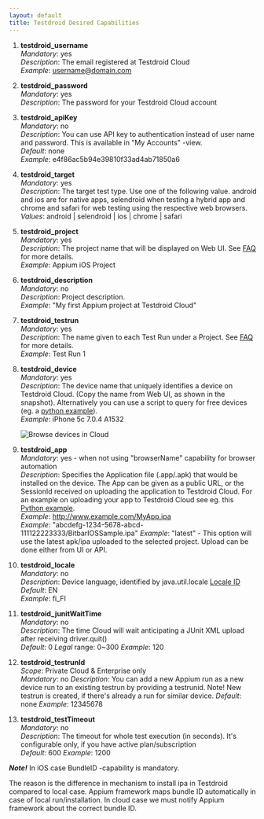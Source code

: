 ```yaml
---
layout: default
title: Testdroid Desired Capabilities
---
```


1. **testdroid_username**  
   _Mandatory_: yes  
   _Description_: The email registered at Testdroid Cloud  
   _Example_: username@domain.com  
 
1. **testdroid_password**  
   _Mandatory_: yes  
   _Description_: The password for your Testdroid Cloud account  

1. **testdroid_apiKey**  
   _Mandatory_: no  
   _Description_: You can use API key to authentication instead of user name and password. This is available in "My Accounts" -view.  
   _Default_: none  
   _Example_: e4f86ac5b94e39810f33ad4ab71850a6  

1. **testdroid_target**  
   _Mandatory_: yes  
   _Description_: The target test type. Use one of the following value. android and ios are for native apps, selendroid when testing a hybrid app and chrome and safari for web testing using the respective web browsers.  
   _Values_: android | selendroid | ios | chrome | safari  
 
1. **testdroid_project**  
   _Mandatory_: yes  
   _Description_: The project name that will be displayed on Web UI. See [FAQ]({{site.github.url}}/appium/faq.html) for more details.  
   _Example_: Appium iOS Project  

1. **testdroid_description**  
  _Mandatory_: no  
  _Description_: Project description.  
  _Example_: "My first Appium project at Testdroid Cloud"
 
1. **testdroid_testrun**  
  _Mandatory_: yes  
  _Description_: The name given to each Test Run under a Project. See [FAQ]({{site.github.url}}/appium/faq.html) for more details.  
  _Example_: Test Run 1

1. **testdroid_device**  
  _Mandatory_: yes  
  _Description_: The device name that uniquely identifies a device on Testdroid Cloud. (Copy the name from Web UI, as shown in the snapshot). Alternatively you can use a script to query for free devices (eg. a [python example](https://github.com/bitbar/testdroid-samples/blob/master/appium/sample-scripts/python/device_finder.py)).  
  _Example_: iPhone 5c 7.0.4 A1532

      ![Browse devices in Cloud]({{site.github.url}}/assets/browse-devices.png)

1. **testdroid_app**  
  _Mandatory_: yes - when not using "browserName" capability for browser automation  
  _Description_: Specifies the Application file (.app/.apk) that would be installed on the device. The App can be given as a public URL, or the SessionId received on uploading the application to Testdroid Cloud. For an example on uploading your app to Testdroid Cloud see eg. this [Python example](https://github.com/bitbar/testdroid-samples/blob/master/appium/sample-scripts/python/upload.py).  
  _Example_: http://www.example.com/MyApp.ipa  
  _Example_: "abcdefg-1234-5678-abcd-111122223333/BitbarIOSSample.ipa"
  _Example_: "latest" - This option will use the latest apk/ipa uploaded to the selected project. Upload can be done either from UI or API.  
 
1. **testdroid_locale**  
  _Mandatory_: no  
  _Description_: Device language, identified by java.util.locale [Locale ID](http://www.oracle.com/technetwork/java/javase/javase7locales-334809.html)  
  _Default_: EN  
  _Example_: fi_FI  

1. **testdroid_junitWaitTime**  
  _Mandatory_: no  
  _Description_: The time Cloud will wait anticipating a JUnit XML upload after receiving driver.quit()  
  _Default_: 0
  _Legal_ range: 0~300
  _Example_: 120

1. **testdroid_testrunId**  
  _Scope_: Private Cloud & Enterprise only  
  _Mandatory_: no
  _Description_: You can add a new Appium run as a new device run to an existing testrun by providing a testrunid. Note! New testrun is created, if there's already a run for similar device.
  _Default_: none
  _Example_: 12345678

1. **testdroid_testTimeout**  
  _Mandatory_: no  
  _Description_: The timeout for whole test execution (in seconds). It's configurable only, if you have active plan/subscription  
  _Default_: 600
  _Example_: 1200
 

***Note!*** In iOS case BundleID -capability is mandatory.  

The reason is the difference in mechanism to install ipa in Testdroid
compared to local case. Appium framework maps bundle ID automatically
in case of local run/installation. In cloud case we must notify Appium
framework about the correct bundle ID.
